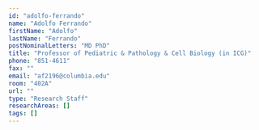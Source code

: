 ```yaml
---
id: "adolfo-ferrando"
name: "Adolfo Ferrando"
firstName: "Adolfo"
lastName: "Ferrando"
postNominalLetters: "MD PhD"
title: "Professor of Pediatric & Pathology & Cell Biology (in ICG)"
phone: "851-4611"
fax: ""
email: "af2196@columbia.edu"
room: "402A"
url: ""
type: "Research Staff"
researchAreas: []
tags: []
---
```


